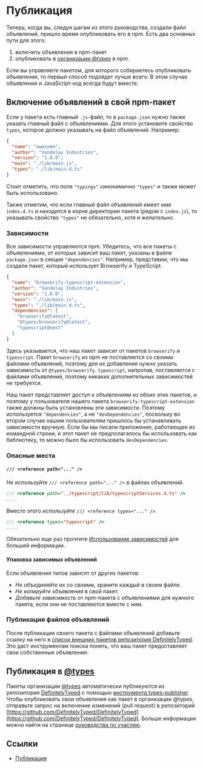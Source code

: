 # Публикация

Теперь, когда вы, следуя шагам из этого руководства, создали файл объявлений, пришло время опубликовать его в npm.
Есть два основных пути для этого:

1. включить объявления в npm-пакет
2. опубликовать в [организации @types](https://www.npmjs.com/~types) в npm.

Если вы управляете пакетом, для которого собираетесь опубликовать объявления, то первый способ подойдет лучше всего.
В этом случае объявления и JavaScript-код всегда будут вместе.

## Включение объявлений в свой npm-пакет

Если у пакета есть главный `.js`-файл, то в `package.json` нужно также указать главный файл с объявлениями.
Для этого установите свойство `types`, которое должно указывать на файл объявлений.
Например:

```json
{
  "name": "awesome",
  "author": "Vandelay Industries",
  "version": "1.0.0",
  "main": "./lib/main.js",
  "types": "./lib/main.d.ts"
}
```

Стоит отметить, что поле `"typings"` синонимично `"types"` и также может быть использовано.

Также отметим, что если главный файл объявлений имеет имя `index.d.ts` и находится в корне директории пакета (рядом с `index.js`), то указывать свойство `"types"` не обязательно, хотя и желательно.

### Зависимости

Все зависимости управляются npm.
Убедитесь, что все пакеты с объявлениями, от которых зависит ваш пакет, указаны в файле `package.json` в секции `"dependencies"`.
Например, представим, что мы создали пакет, который использует Browserify и TypeScript.

```json
{
  "name": "browserify-typescript-extension",
  "author": "Vandelay Industries",
  "version": "1.0.0",
  "main": "./lib/main.js",
  "types": "./lib/main.d.ts",
  "dependencies": [
    "browserify@latest",
    "@types/browserify@latest",
    "typescript@next"
  ]
}
```

Здесь указывается, что наш пакет зависит от пакетов `browserify` и `typescript`.
Пакет `browserify` из npm не поставляется со своими файлами объявлений, поэтому для их добавления нужно указать зависимость от `@types/browserify`.
`typescript`, напротив, поставляется с файлами объявлений, поэтому никаких дополнительных зависимостей не требуется.

Наш пакет представляет доступ к объявлениям из обоих этих пакетов, и поэтому у пользователя нашего пакета `browserify-typescript-extension` также должны быть установлены эти зависимости.
Поэтому используется `"dependencies"`, а не `"devDependencies"`, поскольку во втором случае нашим пользователям пришлось бы устанавливать зависимости вручную.
Если бы мы писали приложение, работающее из командной строки, и этот пакет не предполагалось бы использовать как библиотеку, то можно было бы использовать `devDependencies`.

### Опасные места

#### `/// <reference path="..." />`

_Не_ используйте `/// <reference path="..." />` в файлах объявлений.

```ts
/// <reference path="../typescript/lib/typescriptServices.d.ts" />
....
```

Вместо этого _используйте_ `/// <reference types="..." />`.

```ts
/// <reference types="typescript" />
....
```

Обязательно еще раз прочтите [Использование зависимостей](library-structures.md) для большей информации.

#### Упаковка зависимых объявлений

Если объявления типов зависят от других пакетов:

- _Не объединяйте_ их со своими, храните каждый в своем файле.
- _Не копируйте_ объявления в свой пакет.
- _Добавьте зависимость_ от npm-пакета с объявлениями для нужного пакета, если они не поставляются вместе с ним.

### Публикация файлов объявлений

После публикации своего пакета с файлами объявлений добавьте ссылку на него в [список внешних пакетов репозитория DefinitelyTyped](https://github.com/DefinitelyTyped/DefinitelyTyped/blob/types-2.0/notNeededPackages.json).
Это даст инструментам поиска понять, что ваш пакет предоставляет свои собственные объявления.

## Публикация в [@types](https://www.npmjs.com/~types)

Пакеты организации [@types](https://www.npmjs.com/~types) автоматически публикуются из репозитория [DefinitelyTyped](https://github.com/DefinitelyTyped/DefinitelyTyped) с помощью [инструмента types-publisher](https://github.com/Microsoft/types-publisher).
Чтобы опубликовать свои объявления как пакет в организации @types, отправьте запрос на включение изменений (pull request) в репозиторий [https://github.com/DefinitelyTyped/DefinitelyTyped](https://github.com/DefinitelyTyped/DefinitelyTyped).
Больше информации можно найти на странице [руководства по участию](http://definitelytyped.org/guides/contributing.html).

## Ссылки

- [Публикация](http://typescript-lang.ru/docs/declaration%20files/Publishing.html)
